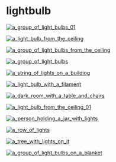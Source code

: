 # lightbulb

<a href="a_group_of_light_bulbs_01.jpg"><img alt="a_group_of_light_bulbs_01" src="a_group_of_light_bulbs_01.jpg"></a>

<a href="a_light_bulb_from_the_ceiling.jpg"><img alt="a_light_bulb_from_the_ceiling" src="a_light_bulb_from_the_ceiling.jpg"></a>

<a href="a_group_of_light_bulbs_from_the_ceiling.jpg"><img alt="a_group_of_light_bulbs_from_the_ceiling" src="a_group_of_light_bulbs_from_the_ceiling.jpg"></a>

<a href="a_group_of_light_bulbs.jpg"><img alt="a_group_of_light_bulbs" src="a_group_of_light_bulbs.jpg"></a>

<a href="a_string_of_lights_on_a_building.jpg"><img alt="a_string_of_lights_on_a_building" src="a_string_of_lights_on_a_building.jpg"></a>

<a href="a_light_bulb_with_a_filament.jpg"><img alt="a_light_bulb_with_a_filament" src="a_light_bulb_with_a_filament.jpg"></a>

<a href="a_dark_room_with_a_table_and_chairs.jpg"><img alt="a_dark_room_with_a_table_and_chairs" src="a_dark_room_with_a_table_and_chairs.jpg"></a>

<a href="a_light_bulb_from_the_ceiling_01.jpg"><img alt="a_light_bulb_from_the_ceiling_01" src="a_light_bulb_from_the_ceiling_01.jpg"></a>

<a href="a_person_holding_a_jar_with_lights.jpg"><img alt="a_person_holding_a_jar_with_lights" src="a_person_holding_a_jar_with_lights.jpg"></a>

<a href="a_row_of_lights.jpg"><img alt="a_row_of_lights" src="a_row_of_lights.jpg"></a>

<a href="a_tree_with_lights_on_it.jpg"><img alt="a_tree_with_lights_on_it" src="a_tree_with_lights_on_it.jpg"></a>

<a href="a_group_of_light_bulbs_on_a_blanket.jpg"><img alt="a_group_of_light_bulbs_on_a_blanket" src="a_group_of_light_bulbs_on_a_blanket.jpg"></a>

